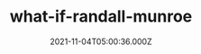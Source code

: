 ---
date: 2021-11-04T05:00:36.000Z
description: ''
draft: true
images: []
lead: ''
reddit: ''
series: ''
slug: what-if-randall-munroe
tags: []
thumbnail: ''
title: what-if-randall-munroe
toc: false
tweetId: ''
---
